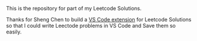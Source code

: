 This is the repository for part of my Leetcode Solutions. 

Thanks for Sheng Chen to build a [VS Code extension](https://github.com/jdneo/vscode-leetcode) for Leetcode Solutions so that I could write Leectode problems in VS Code and Save them so easily.

